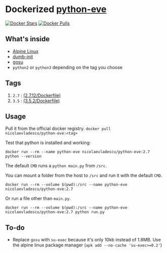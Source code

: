 # Dockerized [python-eve][1]
[![Docker Stars](https://img.shields.io/docker/stars/nicolaevladescu/python-eve.svg)](https://hub.docker.com/r/nicolaevladescu/python-eve/)
[![Docker Pulls](https://img.shields.io/docker/pulls/nicolaevladescu/python-eve.svg)](https://hub.docker.com/r/nicolaevladescu/python-eve/)

## What's inside
* [Alpine Linux][2]
* [dumb-init][3]
* [gosu][4]
* `python2` or `python3` depending on the tag you choose

## Tags
1. `2.7` : [(2.7.12/Dockerfile)](2.7.12/Dockerfile)
2. `3.5` : [(3.5.2/Dockerfile)](3.5.2/Dockerfile)


## Usage
Pull it from the official docker registry.
`docker pull nicolaevladescu/python-eve:<tag>`

Test that python is installed and working:

`docker run --rm --name python-eve nicolaevladescu/python-eve:2.7 python --version`

The default `CMD` runs a `python main.py` from `/src`.

You can mount a folder from the host to `/src` and run it with the default `CMD`.

`docker run --rm --volume $(pwd):/src --name python-eve nicolaevladescu/python-eve:2.7`

Or run a file other than `main.py`.

`docker run --rm --volume $(pwd):/src --name python-eve nicolaevladescu/python-eve:2.7 python run.py`

## To-do
* Replace `gosu` with `su-exec` because it's only 10kb instead of 1.8MB. Use the alpine linux package manager (`apk add --no-cache 'su-exec>=0.2'`)

[1]: http://python-eve.org
[2]: https://www.alpinelinux.org
[3]: https://github.com/Yelp/dumb-init
[4]: https://github.com/tianon/gosu